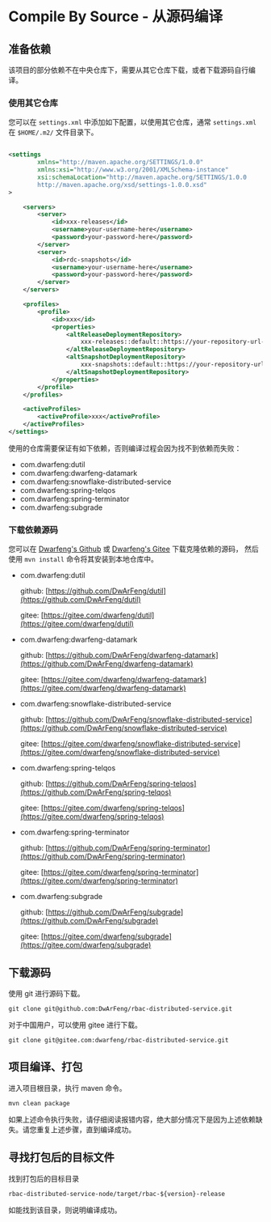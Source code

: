 # Compile By Source - 从源码编译

## 准备依赖

该项目的部分依赖不在中央仓库下，需要从其它仓库下载，或者下载源码自行编译。

### 使用其它仓库

您可以在 `settings.xml` 中添加如下配置，以使用其它仓库，通常 `settings.xml` 在 `$HOME/.m2/` 文件目录下。

```xml

<settings
        xmlns="http://maven.apache.org/SETTINGS/1.0.0"
        xmlns:xsi="http://www.w3.org/2001/XMLSchema-instance"
        xsi:schemaLocation="http://maven.apache.org/SETTINGS/1.0.0
        http://maven.apache.org/xsd/settings-1.0.0.xsd"
>

    <servers>
        <server>
            <id>xxx-releases</id>
            <username>your-username-here</username>
            <password>your-password-here</password>
        </server>
        <server>
            <id>rdc-snapshots</id>
            <username>your-username-here</username>
            <password>your-password-here</password>
        </server>
    </servers>

    <profiles>
        <profile>
            <id>xxx</id>
            <properties>
                <altReleaseDeploymentRepository>
                    xxx-releases::default::https://your-repository-url-here/
                </altReleaseDeploymentRepository>
                <altSnapshotDeploymentRepository>
                    xxx-snapshots::default::https://your-repository-url-here/
                </altSnapshotDeploymentRepository>
            </properties>
        </profile>
    </profiles>

    <activeProfiles>
        <activeProfile>xxx</activeProfile>
    </activeProfiles>
</settings>
```

使用的仓库需要保证有如下依赖，否则编译过程会因为找不到依赖而失败：

- com.dwarfeng:dutil
- com.dwarfeng:dwarfeng-datamark
- com.dwarfeng:snowflake-distributed-service
- com.dwarfeng:spring-telqos
- com.dwarfeng:spring-terminator
- com.dwarfeng:subgrade

### 下载依赖源码

您可以在 [Dwarfeng's Github](https://github.com/DwArFeng) 或 [Dwarfeng's Gitee](https://gitee.com/dwarfeng)
下载克隆依赖的源码， 然后使用 `mvn install` 命令将其安装到本地仓库中。

- com.dwarfeng:dutil

  github: [https://github.com/DwArFeng/dutil](https://github.com/DwArFeng/dutil)

  gitee: [https://gitee.com/dwarfeng/dutil](https://gitee.com/dwarfeng/dutil)

- com.dwarfeng:dwarfeng-datamark

  github: [https://github.com/DwArFeng/dwarfeng-datamark](https://github.com/DwArFeng/dwarfeng-datamark)

  gitee: [https://gitee.com/dwarfeng/dwarfeng-datamark](https://gitee.com/dwarfeng/dwarfeng-datamark)

- com.dwarfeng:snowflake-distributed-service

  github: [https://github.com/DwArFeng/snowflake-distributed-service](https://github.com/DwArFeng/snowflake-distributed-service)

  gitee: [https://gitee.com/dwarfeng/snowflake-distributed-service](https://gitee.com/dwarfeng/snowflake-distributed-service)

- com.dwarfeng:spring-telqos

  github: [https://github.com/DwArFeng/spring-telqos](https://github.com/DwArFeng/spring-telqos)

  gitee: [https://gitee.com/dwarfeng/spring-telqos](https://gitee.com/dwarfeng/spring-telqos)

- com.dwarfeng:spring-terminator

  github: [https://github.com/DwArFeng/spring-terminator](https://github.com/DwArFeng/spring-terminator)

  gitee: [https://gitee.com/dwarfeng/spring-terminator](https://gitee.com/dwarfeng/spring-terminator)

- com.dwarfeng:subgrade

  github: [https://github.com/DwArFeng/subgrade](https://github.com/DwArFeng/subgrade)

  gitee: [https://gitee.com/dwarfeng/subgrade](https://gitee.com/dwarfeng/subgrade)

## 下载源码

使用 git 进行源码下载。

```shell
git clone git@github.com:DwArFeng/rbac-distributed-service.git
```

对于中国用户，可以使用 gitee 进行下载。

```shell
git clone git@gitee.com:dwarfeng/rbac-distributed-service.git
```

## 项目编译、打包

进入项目根目录，执行 maven 命令。

```shell
mvn clean package
```

如果上述命令执行失败，请仔细阅读报错内容，绝大部分情况下是因为上述依赖缺失。请您重复上述步骤，直到编译成功。

## 寻找打包后的目标文件

找到打包后的目标目录

```
rbac-distributed-service-node/target/rbac-${version}-release
```

如能找到该目录，则说明编译成功。
